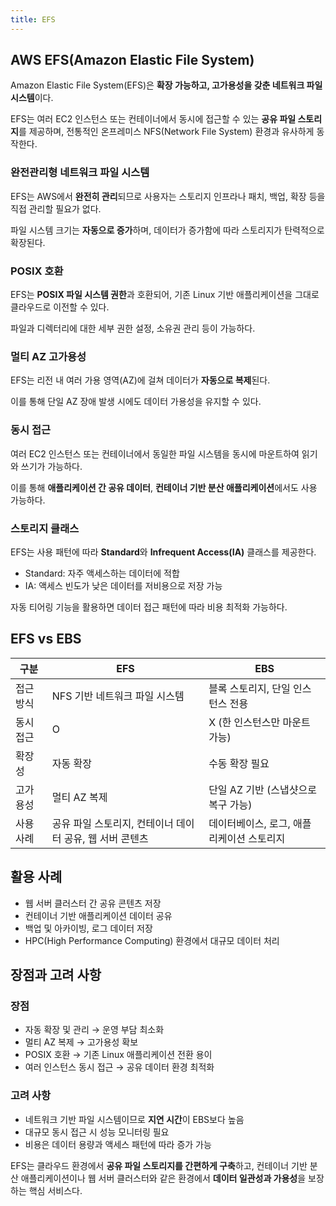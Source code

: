 ```yaml
---
title: EFS
---
```

## AWS EFS(Amazon Elastic File System)

Amazon Elastic File System(EFS)은 **확장 가능하고, 고가용성을 갖춘 네트워크 파일 시스템**이다.

EFS는 여러 EC2 인스턴스 또는 컨테이너에서 동시에 접근할 수 있는 **공유 파일 스토리지**를 제공하며, 전통적인 온프레미스 NFS(Network File System) 환경과 유사하게 동작한다.

### 완전관리형 네트워크 파일 시스템

EFS는 AWS에서 **완전히 관리**되므로 사용자는 스토리지 인프라나 패치, 백업, 확장 등을 직접 관리할 필요가 없다.

파일 시스템 크기는 **자동으로 증가**하며, 데이터가 증가함에 따라 스토리지가 탄력적으로 확장된다.

### POSIX 호환

EFS는 **POSIX 파일 시스템 권한**과 호환되어, 기존 Linux 기반 애플리케이션을 그대로 클라우드로 이전할 수 있다.

파일과 디렉터리에 대한 세부 권한 설정, 소유권 관리 등이 가능하다.

### 멀티 AZ 고가용성

EFS는 리전 내 여러 가용 영역(AZ)에 걸쳐 데이터가 **자동으로 복제**된다.

이를 통해 단일 AZ 장애 발생 시에도 데이터 가용성을 유지할 수 있다.

### 동시 접근

여러 EC2 인스턴스 또는 컨테이너에서 동일한 파일 시스템을 동시에 마운트하여 읽기와 쓰기가 가능하다.

이를 통해 **애플리케이션 간 공유 데이터**, **컨테이너 기반 분산 애플리케이션**에서도 사용 가능하다.

### 스토리지 클래스

EFS는 사용 패턴에 따라 **Standard**와 **Infrequent Access(IA)** 클래스를 제공한다.

* Standard: 자주 액세스하는 데이터에 적합
* IA: 액세스 빈도가 낮은 데이터를 저비용으로 저장 가능

자동 티어링 기능을 활용하면 데이터 접근 패턴에 따라 비용 최적화 가능하다.

## EFS vs EBS

| 구분    | EFS                               | EBS                     |
| ----- | --------------------------------- | ----------------------- |
| 접근 방식 | NFS 기반 네트워크 파일 시스템                | 블록 스토리지, 단일 인스턴스 전용     |
| 동시 접근 | O                                 | X (한 인스턴스만 마운트 가능)      |
| 확장성   | 자동 확장                             | 수동 확장 필요                |
| 고가용성  | 멀티 AZ 복제                          | 단일 AZ 기반 (스냅샷으로 복구 가능)  |
| 사용 사례 | 공유 파일 스토리지, 컨테이너 데이터 공유, 웹 서버 콘텐츠 | 데이터베이스, 로그, 애플리케이션 스토리지 |

## 활용 사례

* 웹 서버 클러스터 간 공유 콘텐츠 저장
* 컨테이너 기반 애플리케이션 데이터 공유
* 백업 및 아카이빙, 로그 데이터 저장
* HPC(High Performance Computing) 환경에서 대규모 데이터 처리

## 장점과 고려 사항

### 장점

* 자동 확장 및 관리 → 운영 부담 최소화
* 멀티 AZ 복제 → 고가용성 확보
* POSIX 호환 → 기존 Linux 애플리케이션 전환 용이
* 여러 인스턴스 동시 접근 → 공유 데이터 환경 최적화

### 고려 사항

* 네트워크 기반 파일 시스템이므로 **지연 시간**이 EBS보다 높음
* 대규모 동시 접근 시 성능 모니터링 필요
* 비용은 데이터 용량과 액세스 패턴에 따라 증가 가능

EFS는 클라우드 환경에서 **공유 파일 스토리지를 간편하게 구축**하고, 컨테이너 기반 분산 애플리케이션이나 웹 서버 클러스터와 같은 환경에서 **데이터 일관성과 가용성**을 보장하는 핵심 서비스다.